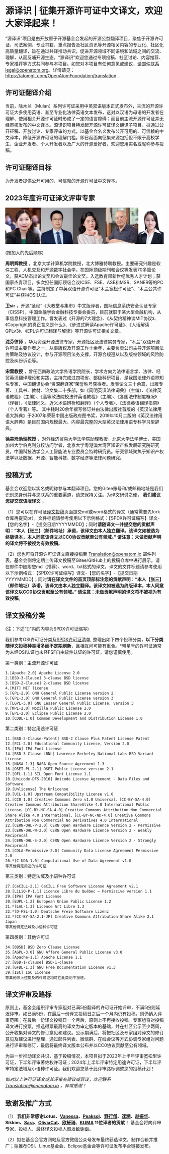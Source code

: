 # 源译识 | 征集开源许可证中文译文，欢迎大家译起来！

“源译识”项目是由开放原子开源基金会发起的开源公益翻译项目，聚焦于开源许可证、司法案例、专业书籍、重点报告及社区资讯等开源相关内容的专业化、社区化高质量翻译，旨在通过共译推动共识，促进开源领域不同语境和法域之间的交流、理解，从而反哺开源生态。“源译识”欢迎您通过专项投稿、社区讨论、内容推荐、专家推荐等方式共同参与本项目。如您对本项目有任何意见或建议，请邮件联系legal@openatom.org。详情请见：https://atomgit.com/OpenAtomFoundation/translation .

## 许可证翻译介绍
当前，除木兰（Mulan）系列许可证采用中英双语版本正式发布外，主流的开源许可证大多使用英语、甚至专业化法律英语文本发布，这对以汉语为母语的开发者在理解、使用相关开源许可证时形成了一定的语言障碍；而目前主流开源许可证并无经审核发布的中文译本。源译识项目特发起开源许可证译文翻译子项目，拟通过公开征稿、开放讨论、专家评审的方式，以基金会名义发布公开可用的、可信赖的中文译本，降低开源许可证的理解门槛。即日起面向征集来源包括但不限于高校学生、企业开发者、个人开发者以及广大的开源爱好者，欢迎您用实名或昵称参与投稿。

## 许可证翻译目标
为开发者提供公开可用的、可信赖的开源许可证中文译本。

## 2023年度许可证译文评审专家

![输入图片说明](%E8%AF%91%E6%96%87%E8%AF%84%E5%AE%A1&%E5%AE%A1%E5%AE%9A%E7%A8%BF/%E4%B8%93%E5%AE%B6%E8%AF%84%E5%AE%A1%E5%9B%A22023.png)

(按加入的先后顺序)

 **周明辉教授** ，北京大学计算机学院教授，北大博雅特聘教授。主要研究兴趣是软件工程、人机交互和开源数字社会学。在国际顶级期刊和会议等发表70多篇论文，获ACM杰出论文奖和会议最佳论文奖。入选教育部新世纪优秀人才计划；获国家杰青项目。多次担任国际顶级会议ICSE、FSE、ASE和MSR、SANER等的PC和PC Chair等。主持制定了中英双语开源许可证“木兰宽松许可证”、“木兰公共许可证”并获得OSI认证。

 **卫sir** ，开源“圣经”《大教堂与集市》中文版译者，国际信息系统安全认证专家（CISSP），中国金融学会金融科技专委会委员，目前就职于某大型金融机构，从事信息科技管理工作。曾发表过《开源的7大理念》、《从契约精神谈MIT协议》、《Copyright的真正含义是什么》、《步进式解读Apache许可证》、《人话解读GPLv3》、《EPL许可证翻译与解读》等开源许可证相关文章。

 **沈芬律师** ，华为资深开源法律专家，开源社区及法律实务专家，“木兰”双语开源许可证主要作者之一，从事版权及开源工作十余年，主要负责公司主导开源项目法务策略及协议设计，参与开源项目法务支撑，开源合规遵从以及版权领域的风险防控及纠纷诉讼等。

 **宋雷教授** ，曾任西南政法大学外语学院院长，学术方向为法律语言学、法律、经贸英汉翻译理论和实践，主持完成过四项省、部级科研项目，是我国法律外语界知名专家、中国翻译协会“资深翻译家”荣誉称号获得者。发表论文三十余篇，出版专著、工具书、教材、论文集二十多部，如《简明英汉法律词典》（主编）、《法律英语教程》（主编）、《高等政法院校法律英语教程》（主编）、《各国法律制度概况》（译著）、《法律同义、近义术语辨析和翻译》（个人专著）、《法律英语翻译指南》（个人专著）等。 其中耗时20余年撰写修订并由法律出版社首版的《英汉法律用语大辞典》于2007年荣获中国出版政府图书奖，2019年10月二版的《英汉法律用语大辞典》是目前国内规模最大、内容最完整的大型英汉法律用语专科学习型辞典。

 **徐美玲助理教授** ，对外经济贸易大学法学院助理教授，北京大学法学博士，美国加州大学伯克利分校访问学者，北京大学粤港澳大湾区知识产权发展研究院研究员，中国科技法学会人工智能法专业委员会特聘研究员。研究领域聚焦于知识产权法学以及数据、开源、智能科技、数字经济等法律问题研究。

## 投稿方式

基金会欢迎您以实名或昵称参与本翻译项目。您的Gitee账号和/或邮箱地址是我们识别您身份并与您联系的重要渠道，请您保持关注。为译文研讨之便， **我们建议您提交双语版译文** 。

（1）您可以在许可证[译文投稿](http://gitee.com/OpenAtomFoundation/legal-license-translation/tree/master/%E8%AF%91%E6%96%87%E6%8A%95%E7%A8%BF)页面提交md或word格式的译文（通常需要先fork仓库再提交pr），文件标题请参考使用以下示例格式：【SPDX许可证缩写】译文-【您的名字】-【提交日期YYYYMMDD】；同时**请随译文一并提交您的贡献声明：“本人【张三】（邮件地址）承诺，该译文由本人独立翻译。该译文如被选为终版译本，本人同意该译文以CC0协议贡献至公有领域。” 请注意：未做贡献声明的译文将不被视为有效投稿**。

（2）您也可将开源许可证译文直接投稿至 Translation@openatom.io 邮件列表，基金会侧将定期上传译文投稿至Gitee/GitHub上的投稿仓库中进行展示。请在邮件中随附您md（推荐）、word、txt格式的译文，译文的文件标题请参考使用以下示例格式：【SPDX许可证缩写】译文-【您的名字】-【提交日期YYYYMMDD】；同时**请在译文文件的首页顶部标注您的贡献声明：“本人【张三】（邮件地址）承诺，该译文由本人独立翻译。该译文如被选为终版译本，本人同意该译文以CC0协议贡献至公有领域。” 请注意：未做贡献声明的译文将不被视为有效投稿**。

## 译文投稿分类
(注：下述“[]”内的内容为SPDX许可证缩写)


我们参考OSI许可证分类及[SPDX许可证清单](https://spdx.org/licenses/), 整理出如下四个投稿分类，**以下分类随译文投稿种类增多而不定期刷新**，且相互间可能有重合。*带星号的许可证通常为未经OSI认证也未经FSF自由软件认证的许可证，请您谨慎使用。

第一类别：主流开源许可证


```
1.[Apache 2.0] Apache License 2.0
2.[BSD-3-Clause] 3-clause BSD license
3.[BSD-2-Clause] 2-clause BSD license
4.[MIT] MIT license
5.[GPL-2.0] GNU General Public License version 2
6.[GPL-3.0] GNU General Public License version 3
7.[LGPL-3.0] GNU Lesser General Public License, version 3
8.[MPL-2.0] Mozilla Public License 2.0
9.[EPL-2.0] Eclipse Public License 2.0
10.[CDDL-1.0] Common Development and Distribution License 1.0

```

第二类别：特定用途许可证


```
11.[BSD-2-Clause-Patent] BSD-2 Clause Plus Patent License Patent
12.[ECL-2.0] Educational Community License, Version 2.0
13.[IPA] IPA Font License
14.[BSD-3-Clause-LBNL] Lawrence Berkeley National Labs BSD Variant License
15.[NASA-1.3] NASA Open Source Agreement 1.3
16.[OSET-PL-2.1] OSET Public License version 2.1
17.[OFL-1.1] SIL Open Font License 1.1
18.[Unicode-DFS-2016] Unicode License Agreement - Data Files and Software
19.[Unlicense] The Unlicense
20.[UCL-1.0] Upstream Compatibility License v1.0
21.[CC0 1.0] Creative Commons Zero v1.0 Universal、[CC-BY-SA-4.0] Creative Commons Attribution ShareAlike 4.0 International Public License、[CC-BY-NC-SA-4.0] Creative Commons Attribution Non Commercial Share Alike 4.0 International、[CC-BY-NC-ND-4.0] Creative Commons Attribution Non Commercial No Derivatives 4.0 International
22.[CERN-OHL-P-2.0] CERN Open Hardware Licence Version 2 - Permissive
23.[CERN-OHL-W-2.0] CERN Open Hardware Licence Version 2 - Weakly Reciprocal
24.[CERN-OHL-S-2.0] CERN Open Hardware Licence Version 2 - Strongly Reciprocal
25.[CDLA-Permissive-2.0] Community Data License Agreement Permissive 2.0
26.*[C-UDA-1.0] Computational Use of Data Agreement v1.0
等其他特定用途的许可证

```

第三类别：特定法域及小语种许可证


```
27.[CeCILL-2.1] CeCILL Free Software License Agreement v2.1
28.[LiLiQ-P-1.1] Licence Libre du Québec – Permissive version 1.1
29.[IPA] IPA Font License
30.[EUPL-1.2] European Union Public License 1.2
31.*[LAL-1.3] Licence Art Libre 1.3
32.*[D-FSL-1.0] Deutsche Freie Software Lizenz
33.*[CC-BY-SA-2.1-JP] Creative Commons Attribution Share Alike 2.1 Japan
等其他特定法域及小语种许可证

```


第四类别：其他许可证

```
34.[0BSD] BSD Zero Clause License
35.[AGPL-3.0] GNU Affero General Public License v3.0
36.[Apache-1.1] Apache License 1.1
37.[BSD-1-clause] BSD-1-clause
38.[GFDL-1.3] GNU Free Documentation License v1.3
39.[ISC] ISC License
等其他除上述提及的许可证均可在此类别中投递。

```

## 译文评审及路标

原则上，基金会组织评审专家组对已满5份翻译的许可证开始评审，不满5份则延迟评审。如已满5份，在最后一份译文投稿日之后一个月内仍有投稿，则仍纳入评审范围；在最后一份译文投稿日一个月后，原则上不再接收投稿。专家组将对投稿译文进行投票，推选得票最高的译文为审定版本的基础，并在社区公示至少两周，公开收集对译文的修订意见和建议。公示期满后，将把社区及专家组对译文的修订意见及建议进行整理，通过邮件列表、微信群、在线会议等方式协调专家组对问题进行评审和修订，最后将最终译文版本公布并以CC0协议贡献至公有领域。

为进一步推动译文共识，基于投稿情况，本项目拟于2023年上半年评审宽松型许可证，下半年评审著佐权许可证；2024年上半年评审特定用途许可证，下半年评审特定法域及小语种许可证。我们欢迎您基于此评审路标调整您的投稿计划！

_如对以上许可证译文或其评审有建议或异议，欢迎联系 Translation@openatom.io ，非常感谢！_ 

## 致谢及推广方式
（1） **我们非常感谢Lotus、[Vanessa](http://gitee.com/vanessaguo)、[Peaksol](http://gitee.com/peaksol)、[野行僧](http://gitee.com/gzkoala)、[迷糊](http://gitee.com/xriqc)、[赵振华](http://gitee.com/richzhao409)、Sikkim、[Sara](http://gitee.com/zhang-glas)、[OliviaCat](https://gitee.com/oliviacat)、[欧轩琦](https://gitee.com/ouxuanqi)、[KUMA](https://gitee.com/xue-yangjie) 11位译者的贡献！** 基金会将向评审专家、投稿人、最终译文投稿人颁发致谢函。

（2）拟在基金会官方网站及官方微信公众号发布最终获选译文，制作合辑并推广；拟推荐OSI、Linux基金会、Eclipse基金会等许可证发布平台链接发布。